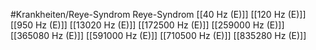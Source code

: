 #Krankheiten/Reye-Syndrom
Reye-Syndrom
[[40 Hz (E)]]
[[120 Hz (E)]]
[[950 Hz (E)]]
[[13020 Hz (E)]]
[[172500 Hz (E)]]
[[259000 Hz (E)]]
[[365080 Hz (E)]]
[[591000 Hz (E)]]
[[710500 Hz (E)]]
[[835280 Hz (E)]]